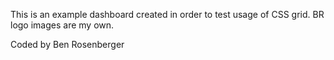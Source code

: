 This is an example dashboard created in order to test usage of CSS grid. BR logo images are my own.

Coded by Ben Rosenberger